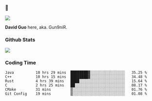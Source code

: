 ### 👋

![](https://komarev.com/ghpvc/?username=Gun9niR&label=Total+Views)

**David Guo** here, aka. Gun9niR.

### Github Stats

<img src="https://github-readme-stats.vercel.app/api?username=Gun9niR&count_private=true&show_icons=true&theme=vue-dark&hide_title=true">

### Coding Time

<!--START_SECTION:waka-->

```text
Java          10 hrs 29 mins  ████████▓░░░░░░░░░░░░░░░░   35.25 %
C++           10 hrs 15 mins  ████████▓░░░░░░░░░░░░░░░░   34.48 %
Rust          4 hrs 39 mins   ████░░░░░░░░░░░░░░░░░░░░░   15.64 %
C             2 hrs 25 mins   ██░░░░░░░░░░░░░░░░░░░░░░░   08.17 %
CMake         31 mins         ▒░░░░░░░░░░░░░░░░░░░░░░░░   01.76 %
Git Config    19 mins         ▒░░░░░░░░░░░░░░░░░░░░░░░░   01.08 %
```

<!--END_SECTION:waka-->
